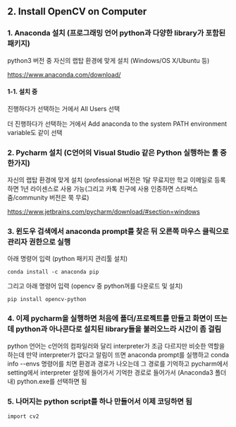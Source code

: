 ## 2. Install OpenCV on Computer

### 1. Anaconda 설치 (프로그래밍 언어 python과 다양한 library가 포함된 패키지)

python3 버전 중 자신의 랩탑 환경에 맞게 설치 (Windows/OS X/Ubuntu 등)

https://www.anaconda.com/download/

#### 1-1. 설치 중

진행하다가 선택하는 거에서 All Users 선택

더 진행하다가 선택하는 거에서 Add anaconda to the system PATH environment variable도 같이 선택


### 2. Pycharm 설치 (C언어의 Visual Studio 같은 Python 실행하는 툴 중 한가지)

자신의 랩탑 환경에 맞게 설치 (professional 버전은 1달 무료지만 학교 이메일로 등록하면 1년 라이센스로 사용 가능(그리고 카톡 친구에 사용 인증하면 스타벅스 줌/community 버전은 쭉 무료)

https://www.jetbrains.com/pycharm/download/#section=windows

### 3. 윈도우 검색에서 anaconda prompt를 찾은 뒤 오른쪽 마우스 클릭으로 관리자 권한으로 실행

아래 명령어 입력 (python 패키지 관리툴 설치)
```
conda install -c anaconda pip
```
그리고 아래 명령어 입력 (opencv 중 python꺼를 다운로드 및 설치)
```
pip install opencv-python
```

### 4. 이제 pycharm을 실행하면 처음에 폴더/프로젝트를 만들고 화면이 뜨는데 python과 아나콘다로 설치된 library들을 불러오느라 시간이 좀 걸림

python 언어는 c언어의 컴파일러와 달리 interpreter가 조금 다르지만 비슷한 역할을 하는데 만약 interpreter가 없다고 알림이 뜨면
anaconda prompt를 실행하고 conda info --envs 명령어를 치면 환경과 경로가 나오는데 그 경로를 기억하고
pycharm에서 setting에서 interpreter 설정에 들어가서 기억한 경로로 들어가서 (Anaconda3 폴더 내) python.exe를 선택하면 됨

### 5. 나머지는 python script를 하나 만들어서 이제 코딩하면 됨
```
import cv2
```
